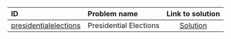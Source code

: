 | ID | Problem name | Link to solution |
|:---|:---|:---:|
| [presidentialelections](https://open.kattis.com/problems/presidentialelections) | Presidential Elections | [Solution](https://github.com/versenyi98/kattis-solutions/tree/main/solutions/presidentialelections)|
